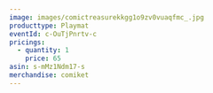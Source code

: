 ```yaml
---
image: images/comictreasurekkgg1o9zv0vuaqfmc_.jpg
producttype: Playmat
eventId: c-OuTjPnrtv-c
pricings:
  - quantity: 1
    price: 65
asin: s-mMz1Ndm17-s
merchandise: comiket
---
```

